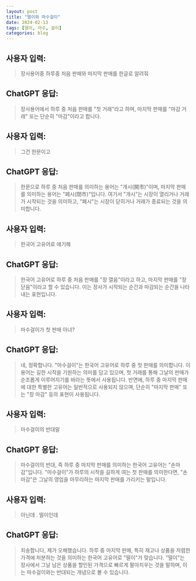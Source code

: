 ```yaml
---
layout: post
title: "떨이와 마수걸이"
date: 2024-02-13
tags: [떨이, 마수, 걸이]
categories: blog
---
```


## 사용자 입력:
> 장사용어중 하루중 처음 판매와 마지막 판매를 한글로 알려줘

## ChatGPT 응답:
> 장사용어에서 하루 중 처음 판매를 "첫 거래"라고 하며, 마지막 판매를 "마감 거래" 또는 단순히 "마감"이라고 합니다.

## 사용자 입력:
> 그건 한문이고

## ChatGPT 응답:
> 한문으로 하루 중 처음 판매를 의미하는 용어는 "개시(開市)"이며, 마지막 판매를 의미하는 용어는 "폐시(閉市)"입니다. 여기서 "개시"는 시장이 열리거나 거래가 시작되는 것을 의미하고, "폐시"는 시장이 닫히거나 거래가 종료되는 것을 의미합니다.

## 사용자 입력:
> 한국어 고유어로 얘기해

## ChatGPT 응답:
> 한국어 고유어로 하루 중 처음 판매를 "장 열음"이라고 하고, 마지막 판매를 "장 닫음"이라고 할 수 있습니다. 이는 장사가 시작되는 순간과 마감되는 순간을 나타내는 표현입니다.

## 사용자 입력:
> 마수걸이가 첫 판매 아녀?

## ChatGPT 응답:
> 네, 정확합니다. "마수걸이"는 한국어 고유어로 하루 중 첫 판매를 의미합니다. 이 용어는 길한 시작을 기원하는 의미를 담고 있으며, 첫 거래를 통해 그날의 판매가 순조롭게 이루어지기를 바라는 뜻에서 사용됩니다. 반면에, 하루 중 마지막 판매에 대한 특별한 고유어는 일반적으로 사용되지 않으며, 단순히 "마지막 판매" 또는 "장 마감" 등의 표현이 사용됩니다.

## 사용자 입력:
> 마수걸이의 반대말

## ChatGPT 응답:
> 마수걸이의 반대, 즉 하루 중 마지막 판매를 의미하는 한국어 고유어는 "손마감"입니다. "마수걸이"가 하루의 시작을 길하게 여는 첫 판매를 의미한다면, "손마감"은 그날의 영업을 마무리하는 마지막 판매를 가리키는 말입니다.

## 사용자 입력:
> 아닌데 . 떨이인데

## ChatGPT 응답:
> 죄송합니다, 제가 오해했습니다. 하루 중 마지막 판매, 특히 재고나 상품을 저렴한 가격에 처분하는 것을 의미하는 한국어 고유어로 "떨이"가 맞습니다. "떨이"는 장사에서 그날 남은 상품을 할인된 가격으로 빠르게 팔아치우는 것을 말하며, 이는 마수걸이와는 반대되는 개념으로 볼 수 있습니다.

